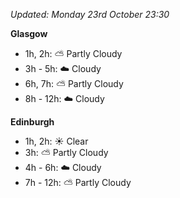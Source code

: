 *Updated: Monday 23rd October 23:30*

**Glasgow**

* 1h, 2h: :partly_sunny: Partly Cloudy
* 3h - 5h: :cloud: Cloudy
* 6h, 7h: :partly_sunny: Partly Cloudy
* 8h - 12h: :cloud: Cloudy

**Edinburgh**

* 1h, 2h: :sunny: Clear
* 3h: :partly_sunny: Partly Cloudy
* 4h - 6h: :cloud: Cloudy
* 7h - 12h: :partly_sunny: Partly Cloudy
